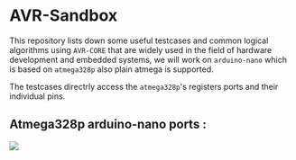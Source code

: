 # AVR-Sandbox

This repository lists down some useful testcases and common logical algorithms using `AVR-CORE` that are widely used in the field of hardware development and embedded systems, 
we will work on `arduino-nano` which is based on `atmega328p` also plain atmega is supported.

The testcases directrly access the `atmega328p`'s registers ports and their individual pins.

## Atmega328p arduino-nano ports :

<img src="[https://github.com/Scrappers-glitch/AVR-Sandbox/blob/master/Pinout-NANO_latest.png](https://github.com/Software-Hardware-Codesign/AVR-Sandbox/blob/master/Pinout-NANO_latest.png)">

